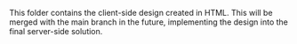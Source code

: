 This folder contains the client-side design created in HTML. This will be merged with the main branch in the future, implementing the design into the final server-side solution. 
